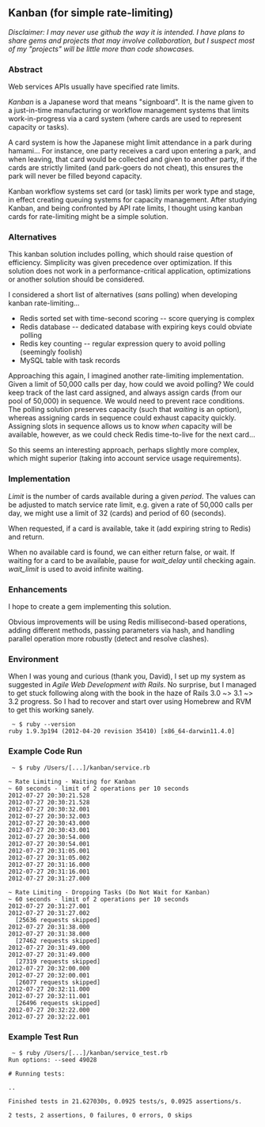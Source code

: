 ## Kanban (for simple rate-limiting)

*Disclaimer: I may never use github the way it is intended. I have plans to share gems and projects that may involve collaboration, but I suspect most of my "projects" will be little more than code showcases.*

### Abstract

Web services APIs usually have specified rate limits.

*Kanban* is a Japanese word that means "signboard". It is the name given to a just-in-time manufacturing or workflow management systems that limits work-in-progress via a card system (where cards are used to represent capacity or tasks).

A card system is how the Japanese might limit attendance in a park during hamami... For instance, one party receives a card upon entering a park, and when leaving, that card would be collected and given to another party, if the cards are strictly limited (and park-goers do not cheat), this ensures the park will never be filled beyond capacity.

Kanban workflow systems set card (or task) limits per work type and stage, in effect creating queuing systems for capacity management. After studying Kanban, and being confronted by API rate limits, I thought using kanban cards for rate-limiting might be a simple solution.

### Alternatives

This kanban solution includes polling, which should raise question of efficiency. Simplicity was given precedence over optimization. If this solution does not work in a performance-critical application, optimizations or another solution should be considered.

I considered a short list of alternatives (*sans* polling) when developing kanban rate-limiting...

- Redis sorted set with time-second scoring -- score querying is complex
- Redis database -- dedicated database with expiring keys could obviate polling
- Redis key counting -- regular expression query to avoid polling (seemingly foolish)
- MySQL table with task records

Approaching this again, I imagined another rate-limiting implementation. Given a limit of 50,000 calls per day, how could we avoid polling? We could keep track of the last card assigned, and always assign cards (from our pool of 50,000) in sequence. We would need to prevent race conditions. The polling solution preserves capacity (such that *waiting* is an option), whereas assigning cards in sequence could exhaust capacity quickly. Assigning slots in sequence allows us to know *when* capacity will be available, however, as we could check Redis time-to-live for the next card...

So this seems an interesting approach, perhaps slightly more complex, which might superior (taking into account service usage requirements).

### Implementation

*Limit* is the number of cards available during a given *period*. The values can be adjusted to match service rate limit, e.g. given a rate of 50,000 calls per day, we might use a limit of 32 (cards) and period of 60 (seconds).

When requested, if a card is available, take it (add expiring string to Redis) and return.

When no available card is found, we can either return false, or wait. If waiting for a card to be available, pause for *wait_delay* until checking again. *wait_limit* is used to avoid infinite waiting.

### Enhancements

I hope to create a gem implementing this solution.

Obvious improvements will be using Redis millisecond-based operations, adding different methods, passing parameters via hash, and handling parallel operation more robustly (detect and resolve clashes).

### Environment
When I was young and curious (thank you, David), I set up my system as suggested in *Agile Web Development with Rails*. No surprise, but I managed to get stuck following along with the book in the haze of Rails 3.0 ~> 3.1 ~> 3.2 progress. So I had to recover and start over using Homebrew and RVM to get this working sanely.

     ~ $ ruby --version
    ruby 1.9.3p194 (2012-04-20 revision 35410) [x86_64-darwin11.4.0]


### Example Code Run
     ~ $ ruby /Users/[...]/kanban/service.rb
    
    ~ Rate Limiting - Waiting for Kanban
    ~ 60 seconds - limit of 2 operations per 10 seconds
    2012-07-27 20:30:21.528
    2012-07-27 20:30:21.528
    2012-07-27 20:30:32.001
    2012-07-27 20:30:32.003
    2012-07-27 20:30:43.000
    2012-07-27 20:30:43.001
    2012-07-27 20:30:54.000
    2012-07-27 20:30:54.001
    2012-07-27 20:31:05.001
    2012-07-27 20:31:05.002
    2012-07-27 20:31:16.000
    2012-07-27 20:31:16.001
    2012-07-27 20:31:27.000
    
    ~ Rate Limiting - Dropping Tasks (Do Not Wait for Kanban)
    ~ 60 seconds - limit of 2 operations per 10 seconds
    2012-07-27 20:31:27.001
    2012-07-27 20:31:27.002
      [25636 requests skipped]
    2012-07-27 20:31:38.000
    2012-07-27 20:31:38.000
      [27462 requests skipped]
    2012-07-27 20:31:49.000
    2012-07-27 20:31:49.000
      [27319 requests skipped]
    2012-07-27 20:32:00.000
    2012-07-27 20:32:00.001
      [26077 requests skipped]
    2012-07-27 20:32:11.000
    2012-07-27 20:32:11.001
      [26496 requests skipped]
    2012-07-27 20:32:22.000
    2012-07-27 20:32:22.001


### Example Test Run
     ~ $ ruby /Users/[...]/kanban/service_test.rb
    Run options: --seed 49028
    
    # Running tests:
    
    ..
    
    Finished tests in 21.627030s, 0.0925 tests/s, 0.0925 assertions/s.
    
    2 tests, 2 assertions, 0 failures, 0 errors, 0 skips
